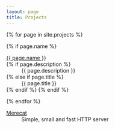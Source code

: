 ```yaml
---
layout: page
title: Projects
---
```


<dl class="tags-box">
{% for page in site.projects %}

{% if page.name %}
<dt>
  <a class="page-link" href="{{ site.baseurl }}{{ page.url }}" title="{{ page.title }}">{{ page.name }}</a>
</dt>
{% if page.description %}
<dd>
  {{ page.description }}
</dd>
{% else if page.title %}
<dd>
  {{ page.title }}
</dd>
{% endif %}
{% endif %}

{% endfor %}
<dt>
  <a class="page-lin" href="http://merecat.troglobit.com" title="Merecat httpd">Merecat</a>
</dt>
<dd>
  Simple, small and fast HTTP server
</dd>
</dl>
